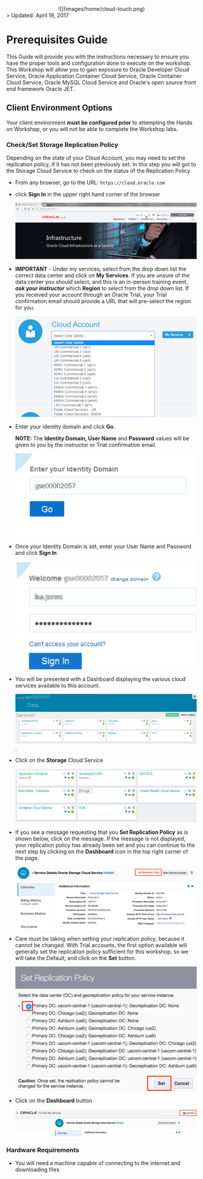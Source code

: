<center>![](images/home/cloud-touch.png)</center>
> Updated: April 19, 2017

# Prerequisites Guide

This Guide will provide you with the instructions necessary to ensure you have the proper tools and configuration done to execute on the workshop. This Workshop will allow you to gain exposure to Oracle Developer Cloud Service, Oracle Application Container Cloud Service, Oracle Container Cloud Service, Oracle MySQL Cloud Service and Oracle's open source front end framework Oracle JET.

## Client Environment Options

Your client environment **must be configured prior** to attempting the Hands on Workshop, or you will not be able to complete the Workshop labs.

### Check/Set Storage Replication Policy
Depending on the state of your Cloud Account, you may need to set the replication policy, if it has not been previously set. In this step you will got to the Storage Cloud Service to check on the status of the Replication Policy

- From any browser, go to the URL:
    `https://cloud.oracle.com`

- click **Sign In** in the upper right hand corner of the browser

    ![](images/100/Picture100-1.png)

- **IMPORTANT** - Under my services, select from the drop down list the correct data center and click on **My Services**. If you are unsure of the data center you should select, and this is an in-person training event, ***ask your instructor*** which **Region** to select from the drop down list. If you received your account through an Oracle Trial, your Trial confirmation email should provide a URL that will pre-select the region for you.

    ![](images/100/Picture100-2.png)

- Enter your identity domain and click **Go**.

    **NOTE:** The **Identity Domain, User Name** and **Password** values will be given to you by the instructor or Trial confirmation email.

    ![](images/100/Picture100-3.png)

- Once your Identity Domain is set, enter your User Name and Password and click **Sign In**


    ![](images/100/Picture100-3.5.png)

- You will be presented with a Dashboard displaying the various cloud services available to this account.

    ![](images/100/Picture100-4.png). 

- Click on the **Storage** Cloud Service

    ![](images/100/Picture-01.png)

- If you see a message requesting that you **Set Replication Policy** as is shown below, click on the message. If the message is not displayed, your replication policy has already been set and you can continue to the next step by clicking on the **Dashboard** icon in the top right corner of the page.

    ![](images/100/Picture-02.png)

- Care must be taking when setting your replication policy, because it cannot be changed. With Trial accounts, the first option available will generally set the replication policy sufficient for this workshop, so we will take the Default, and click on the **Set** button. 

    ![](images/100/Picture-03.png)

- Click on the **Dashboard** button

    ![](images/100/Picture-04.png)

### Hardware Requirements

- You will need a machine capable of connecting to the internet and downloading files
